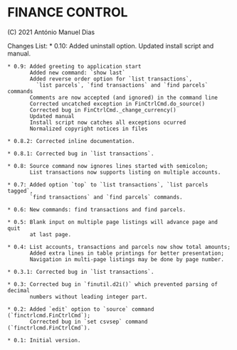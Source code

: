 FINANCE CONTROL
===============

(C) 2021 António Manuel Dias

Changes List:
    * 0.10: Added uninstall option.
            Updated install script and manual.

    * 0.9: Added greeting to application start
           Added new command: `show last`
           Added reverse order option for `list transactions`,
             `list parcels`, `find transactions` and `find parcels` commands
           Comments are now accepted (and ignored) in the command line
           Corrected uncatched exception in FinCtrlCmd.do_source()
           Corrected bug in FinCtrlCmd._change_currency()
           Updated manual
           Install script now catches all exceptions ocurred
           Normalized copyright notices in files

    * 0.8.2: Corrected inline documentation.

    * 0.8.1: Corrected bug in `list transactions`.

    * 0.8: Source command now ignores lines started with semicolon;
           List transactions now supports listing on multiple accounts.

    * 0.7: Added option `top` to `list transactions`, `list parcels tagged`,
           `find transactions` and `find parcels` commands.

    * 0.6: New commands: find transactions and find parcels.

    * 0.5: Blank input on multiple page listings will advance page and quit
           at last page.

    * 0.4: List accounts, transactions and parcels now show total amounts;
           Added extra lines in table printings for better presentation;
           Navigation in multi-page listings may be done by page number.

    * 0.3.1: Corrected bug in `list transactions`.

    * 0.3: Corrected bug in `finutil.d2i()` which prevented parsing of decimal
           numbers without leading integer part.

    * 0.2: Added `edit` option to `source` command (`finctrlcmd.FinCtrlCmd`);
           Corrected bug in `set csvsep` command (`finctrlcmd.FinCtrlCmd`).

    * 0.1: Initial version.
